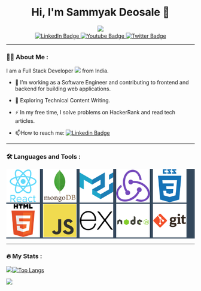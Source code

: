 

<!--
**Sammyak555/Sammyak555** is a ✨ _special_ ✨ repository because its `README.md` (this file) appears on your GitHub profile.

Here are some ideas to get you started:

- 🔭 I’m currently working on ...
- 🌱 I’m currently learning ...
- 👯 I’m looking to collaborate on ...
- 🤔 I’m looking for help with ...
- 💬 Ask me about ...
- 📫 How to reach me: ...
- 😄 Pronouns: ...
- ⚡ Fun fact: ...
-->
<div  align="center">
<h1>Hi, I'm Sammyak Deosale 👋<?h1>
  </div>
<div id="header" align="center">
  <img src="https://media.giphy.com/media/M9gbBd9nbDrOTu1Mqx/giphy.gif" width="100"/>
</div>
<div id="badges" align="center">
  <a href="your-linkedin-URL">
    <img src="https://img.shields.io/badge/LinkedIn-blue?style=for-the-badge&logo=linkedin&logoColor=white" alt="LinkedIn Badge"/>
  </a>
  <a href="your-youtube-URL">
    <img src="https://img.shields.io/badge/YouTube-red?style=for-the-badge&logo=youtube&logoColor=white" alt="Youtube Badge"/>
  </a>
  <a href="your-twitter-URL">
    <img src="https://img.shields.io/badge/Twitter-blue?style=for-the-badge&logo=twitter&logoColor=white" alt="Twitter Badge"/>
  </a>
</div>

---

### :woman_technologist: About Me :
I am a Full Stack Developer <img src="https://media.giphy.com/media/WUlplcMpOCEmTGBtBW/giphy.gif" width="30"> from India.

- :telescope: I’m working as a Software Engineer and contributing to frontend and backend for building web applications.

- :seedling: Exploring Technical Content Writing.

- :zap: In my free time, I solve problems on HackerRank and read tech articles.

- :mailbox:How to reach me: [![Linkedin Badge](https://img.shields.io/badge/-kakbar-blue?style=flat&logo=Linkedin&logoColor=white)](your-linkedin-url)

---

### :hammer_and_wrench: Languages and Tools :

<div style="background-color:#33475b">

  <img src="https://github.com/devicons/devicon/blob/master/icons/react/react-original-wordmark.svg" title="React" alt="React" width="90" height="90"/>&nbsp;
  <img src="https://raw.githubusercontent.com/devicons/devicon/1119b9f84c0290e0f0b38982099a2bd027a48bf1/icons/mongodb/mongodb-original-wordmark.svg" title="mongodb" alt="mongodb" width="90" height="90"/>&nbsp;
  <img src="https://github.com/devicons/devicon/blob/master/icons/materialui/materialui-original.svg" title="Material UI" alt="Material UI" width="90" height="90"/>&nbsp;
  <img src="https://github.com/devicons/devicon/blob/master/icons/redux/redux-original.svg" title="Redux" alt="Redux " width="90" height="90"/>&nbsp;
  <img src="https://github.com/devicons/devicon/blob/master/icons/css3/css3-plain-wordmark.svg"  title="CSS3" alt="CSS" width="90" height="90"/>&nbsp;
  <img src="https://raw.githubusercontent.com/devicons/devicon/1119b9f84c0290e0f0b38982099a2bd027a48bf1/icons/html5/html5-original-wordmark.svg" title="HTML5" alt="HTML" width="90" height="90"/>&nbsp;
  <img src="https://github.com/devicons/devicon/blob/master/icons/javascript/javascript-original.svg" title="JavaScript" alt="JavaScript" width="90" height="90"/>&nbsp;
  <img style="background-color:white" src="https://raw.githubusercontent.com/devicons/devicon/1119b9f84c0290e0f0b38982099a2bd027a48bf1/icons/express/express-original.svg" title="express" alt="express" width="90" height="90"/>&nbsp;
  <img src="https://github.com/devicons/devicon/blob/master/icons/nodejs/nodejs-original-wordmark.svg" title="NodeJS" alt="NodeJS" width="90" height="90"/>&nbsp;
    <img src="https://github.com/devicons/devicon/blob/master/icons/git/git-original-wordmark.svg" title="Git" alt="Git" width="90" height="90"/>
</div>

---

### :fire: My Stats :
<img height="180em" src="https://github-readme-stats.vercel.app/api?username=Sammyak555&show_icons=true&hide_border=true&&count_private=true&include_all_commits=true" />[![Top Langs](https://github-readme-stats.vercel.app/api/top-langs/?username=Sammyak555&layout=compact&theme=vision-friendly-dark)](https://github.com/anuraghazra/github-readme-stats)

<img height="180em" src="[https://github-readme-stats.vercel.app/api?username=Sammyak555&show_icons=true&hide_border=true&&count_private=true&include_all_commits=true](https://github-readme-stats.vercel.app/api?username=Sammyak555&show_icons=true&hide_border=true&&count_private=true&include_all_commits=true)" />


